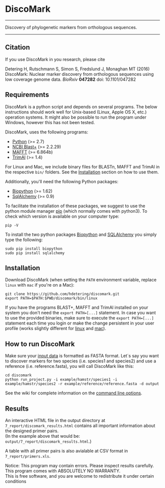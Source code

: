 # DiscoMark

---

Discovery of phylogenetic markers from orthologous sequences.

---

## Citation

If you use DiscoMark in you research, please cite

Detering H, Rutschmann S, Simon S, Fredslund J, Monaghan MT (2016) DiscoMark: Nuclear marker discovery from orthologous sequences using low coverage genome data. *BioRxiv* **047282** doi: 10.1101/047282


## Requirements

DiscoMark is a python script and depends on several programs. The below instructions should work well for Unix-based (Linux, Apple OS X, etc.) operation systems. It might also be possible to run the program under Windows, however this has not been tested.

DiscoMark, uses the following programs:
* [Python](https://www.python.org) (>= 2.7)
* [NCBI Blast+](http://ftp.ncbi.nlm.nih.gov/blast/executables/blast+/LATEST) (>= 2.2.29)
* [MAFFT](http://mafft.cbrc.jp/alignment/software) (>= 6.864b)
* [TrimAl](https://github.com/scapella/trimal) (>= 1.4)

For Linux and Mac, we include binary files for BLASTn, MAFFT and TrimAl in the respective `bin/` folders. See the [Installation](#installation) section on how to use them.

Additionally, you'll need the following Python packages:
* [Biopython](http://biopython.org/) (>= 1.62)
* [SqlAlchemy](http://www.sqlalchemy.org/) (>= 0.9)

To facilitate the installation of these packages, we suggest to use the python module manager [pip](https://pypi.python.org/pypi/pip) (which normally comes with python3). To check which version is available on your computer type:
```
pip -V
```

To install the two python packages [Biopython](www.biopython.org/) and [SQLAlchemy](www.sqlalchemy.org/) you simply type the following:
```
sudo pip install biopython 
sudo pip install sqlalchemy
```

## Installation

Download DiscoMark (when setting the `PATH` environment variable, replace `linux` with `mac` if you're on a Mac):
```
git clone https://github.com/hdetering/discomark.git
export PATH=$PATH:$PWD/discomark/bin/linux
```

If you have the programs BLAST+, MAFFT and TrimAl installed on your system you don't need the `export PATH=[...]` statement. In case you want to use the provided binaries, make sure to execute the `export PATH=[...]` statement each time you login or make the change persistent in your user profile (works slightly different for [linux](http://superuser.com/questions/324832/how-can-i-permanently-add-a-path-to-my-bash-profile) and [mac](http://hathaway.cc/post/69201163472/how-to-edit-your-path-environment-variables-on-mac)).

## How to run DiscoMark

Make sure your [input data](https://github.com/hdetering/discomark/wiki#input-data) is formatted as FASTA format. 
Let´s say you want to discover markers for two species (i.e. species1 and species2) and use a reference (i.e. reference.fasta), you will call DiscoMark like this:

```
cd discomark
python run_project.py -i example/hamstr/species1 -i example/hamstr/species2 -r example/reference/reference.fasta -d output
```

See the wiki for complete information on the [command line options](https://github.com/hdetering/discomark/wiki/Command-Line-Options).


## Results

An interactive HTML file in the output directory at `7_report/discomark_results.html` contains all important information about the designed primer pairs.  
(In the example above that would be: `output/7_report/discomark_results.html`.)

A table with all primer pairs is also avialable at CSV format in `7_report/primers.xls`.


Notice: This program may contain errors. Please inspect results carefully. This program comes with ABSOLUTELY NO WARRANTY.  
This is free software, and you are welcome to redistribute it under certain conditions

